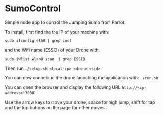 # SumoControl

Simple node app to control the Jumping Sumo from Parrot.

To install, first find the the IP of your machine with:

```
sudo ifconfig eth0 | grep inet
```

and the Wifi name (ESSID) of your Drone with:

```
sudo iwlist wlan0 scan  | grep ESSID
```

Then run `./setup.sh <local-ip> <drone-ssid>`.

You can now connect to the drone launching the application with: `./run.sh`

You can open the browser and display the following URL `http://<ip-address>:3000`.

Use the arrow keys to move your drone, space for high jump, shift for tap and the top buttons on the page for other moves.
